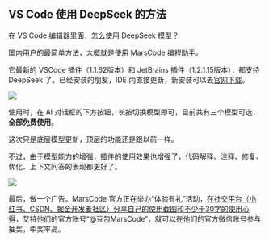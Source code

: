 ## VS Code 使用 DeepSeek 的方法

在 VS Code 编辑器里面，怎么使用 DeepSeek 模型？

国内用户的最简单方法，大概就是使用 [MarsCode 编程助手](https://www.marscode.cn/home)。

它最新的 VSCode 插件（1.1.62版本）和 JetBrains 插件（1.2.1.15版本），都支持 DeepSeek 了。已经安装的朋友，IDE 内直接更新，新安装可以去[官网下载](https://zjsms.com/iPg5wXhX/)。

![](https://cdn.beekka.com/blogimg/asset/202502/bg2025021906.webp)

使用时，在 AI 对话框的下方按钮，长按切换模型即可，目前共有三个模型可选，**全部免费使用**。

这次只是底层模型更新，顶层的功能还是跟以前一样。

不过，由于模型能力的增强，插件的使用效果也增强了，代码解释、注释、修复、优化、上下文问答的表现都更好了。

![](https://cdn.beekka.com/blogimg/asset/202502/bg2025021907.webp)

最后，做一个广告。MarsCode 官方正在举办“体验有礼”活动，<u>在社交平台（小红书、CSDN、掘金开发者社区）分享自己的使用截图和不少于30字的使用心得</u>，艾特他们的官方账号“@豆包MarsCode”，就可以在他们的官方微信账号参与抽奖，中奖率高。

